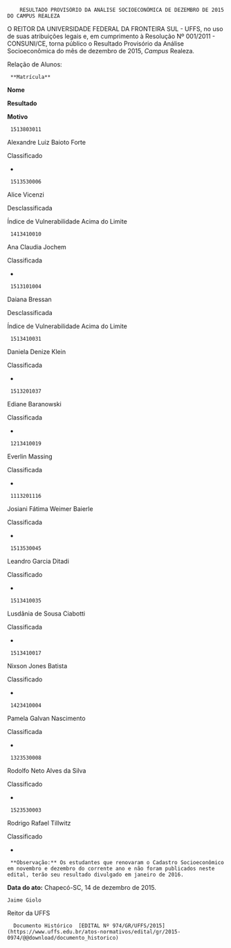         RESULTADO PROVISÓRIO DA ANÁLISE SOCIOECONÔMICA DE DEZEMBRO DE 2015 DO CAMPUS REALEZA  

O REITOR DA UNIVERSIDADE FEDERAL DA FRONTEIRA SUL - UFFS, no uso de suas atribuições legais e, em cumprimento à Resolução Nº 001/2011 - CONSUNI/CE, torna público o Resultado Provisório da Análise Socioeconômica do mês de dezembro de 2015, *Campus* Realeza.

 Relação de Alunos:

     **Matrícula**

   **Nome**

   **Resultado**

   **Motivo**

     1513803011

   Alexandre Luiz Baioto Forte

   Classificado

   -

     1513530006

   Alice Vicenzi

   Desclassificada

   Índice de Vulnerabilidade Acima do Limite

     1413410010

   Ana Claudia Jochem

   Classificada

   -

     1513101004

   Daiana Bressan

   Desclassificada

   Índice de Vulnerabilidade Acima do Limite

     1513410031

   Daniela Denize Klein

   Classificada

   -

     1513201037

   Ediane Baranowski

   Classificada

   -

     1213410019

   Everlin Massing

   Classificada

   -

     1113201116

   Josiani Fátima Weimer Baierle

   Classificada

   -

     1513530045

   Leandro Garcia Ditadi

   Classificado

   -

     1513410035

   Lusdânia de Sousa Ciabotti

   Classificada

   -

     1513410017

   Nixson Jones Batista

   Classificado

   -

     1423410004

   Pamela Galvan Nascimento

   Classificada

   -

     1323530008

   Rodolfo Neto Alves da Silva

   Classificado

   -

     1523530003

   Rodrigo Rafael Tillwitz

   Classificado

   -

     **Observação:** Os estudantes que renovaram o Cadastro Socioeconômico em novembro e dezembro do corrente ano e não foram publicados neste edital, terão seu resultado divulgado em janeiro de 2016.

  

   **Data do ato:** Chapecó-SC, 14 de dezembro de 2015.   
 

    Jaime Giolo   
 Reitor da UFFS 

      Documento Histórico  [EDITAL Nº 974/GR/UFFS/2015](https://www.uffs.edu.br/atos-normativos/edital/gr/2015-0974/@@download/documento_historico)     
      